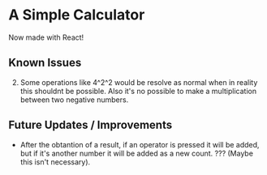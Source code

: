 # A Simple Calculator

Now made with React!

## Known Issues

2. Some operations like 4^2^2 would be resolve as normal when in reality this shouldnt be possible. Also it's no possible to make a multiplication between two negative numbers.

## Future Updates / Improvements

- After the obtantion of a result, if an operator is pressed it will be added, but if it's another number it will be added as a new count. ??? (Maybe this isn't necessary).

